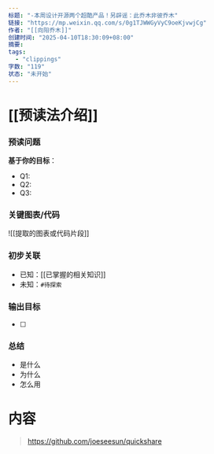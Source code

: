 ```yaml
---
标题: "-本周设计开源两个超酷产品！另辟谣：此乔木非彼乔木"
链接: "https://mp.weixin.qq.com/s/0g1TJWWGyVyC9oeKjvwjCg"
作者: "[[向阳乔木]]"
创建时间: "2025-04-10T18:30:09+08:00"
摘要:
tags:
  - "clippings"
字数: "119"
状态: "未开始"
---
```

# [[预读法介绍]]
### 预读问题  
**基于你的目标**：
- Q1: 
- Q2: 
- Q3:   

### 关键图表/代码  
![[提取的图表或代码片段]]
### 初步关联  
- 已知：[[已掌握的相关知识]]  
- 未知：`#待探索`  

### 输出目标
- [ ] 

### 总结
- 是什么
- 为什么
- 怎么用

# 内容
> https://github.com/joeseesun/quickshare
